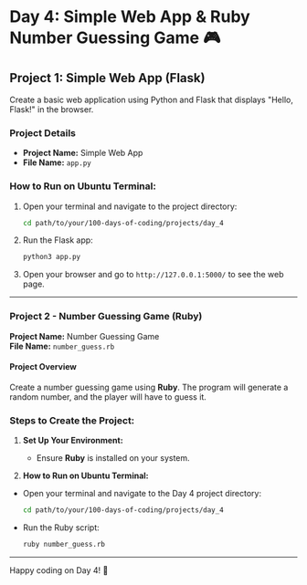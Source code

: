 # Day 4: Simple Web App & Ruby Number Guessing Game 🎮

## Project 1: Simple Web App (Flask)

Create a basic web application using Python and Flask that displays "Hello, Flask!" in the browser.

### Project Details
- **Project Name:** Simple Web App
- **File Name:** `app.py`

### How to Run on Ubuntu Terminal:
1. Open your terminal and navigate to the project directory:
   ```bash
   cd path/to/your/100-days-of-coding/projects/day_4
2. Run the Flask app:
   ```bash
   python3 app.py
3. Open your browser and go to `http://127.0.0.1:5000/` to see the web page.


---

### Project 2 - Number Guessing Game (Ruby)
**Project Name:** Number Guessing Game  
**File Name:** `number_guess.rb`

#### Project Overview
Create a number guessing game using **Ruby**. The program will generate a random number, and the player will have to guess it.

### Steps to Create the Project:

1. **Set Up Your Environment:**
   - Ensure **Ruby** is installed on your system.

2. **How to Run on Ubuntu Terminal:**
- Open your terminal and navigate to the Day 4 project directory:
   ```bash
   cd path/to/your/100-days-of-coding/projects/day_4
- Run the Ruby script:
   ```bash
   ruby number_guess.rb

---
Happy coding on Day 4! 🎉

